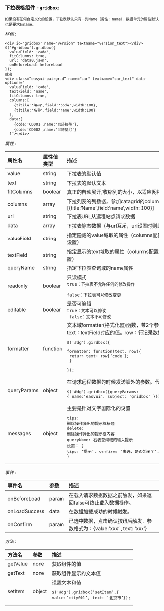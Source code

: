 ### 下拉表格组件 - `gridbox`:  

    如果没有任何自定义化的设置，下拉表默认只有一列Name（属性：name），数据单元的属性默认也是要求有name。

*样例* :  

    <div id="gridbox" name="version" textname="version_text"></div>
    $('#gridbox').gridbox({
      valueField: 'code',
      fitColumns: true,
      url: 'data0.json',
      onBeforeLoad: beforeLoad
    });
    或者
    <div class=”easyui-pairgrid” name="car" textname="car_text" data-options="
      valueField: 'code',
      textField: 'name',
      fitColumns: true,
      columns:[
        {titile:'编码',field:'code',width:100},
        {titile:'名称',field:'name',width:100}
      ],
      data:[
        {code:'CD001',name:'玛莎拉蒂'},
        {code:'CD002',name:'兰博基尼'}
      ]"></div>

*属性* :  

| 属性名     | 属性值类型     | 描述     | 默认值     |
| :------------- | :------------- | :------------- | :------------- |
| value | string | 下拉表的默认值 |  |
| text | string | 下拉表的默认文本 |  |
| fitColumns | boolean | 真正的自动展开/收缩列的大小，以适应网格的宽度，防止水平滚动。 | true |
| columns | array | 下拉列表的列数据，参加datagrid的columns说明	[{title:’Name’,field:’name’,width: 100}] |  |
| url | string | 下拉表URL从远程站点请求数据 | null |
| data | array | 下拉表静态数据（与url互斥，url设置时则此方式无效） | null |
| valueField | string | 指定隐藏的value域取的属性（columns配置了才可以设置，否则不要设置） | name |
| textField | string | 指定显示的text域取的属性（columns配置了才可以设置，否则不要设置） | name |
| queryName | string | 指定下拉表查询域的name属性 | name |
| readonly | boolean | 只读模式 <br><code>true：下拉表不允许任何的修改操作<br> false：下拉表可以修改变更</code> | false |
| editable | boolean | 是否可编辑 <br><code>true：文本可以修改<br> false：文本不可修改 | true |
| formatter | function | 文本域formatter(格式化器)函数，带2个参数：<br>text：textField对应的值。row：行记录数据。<pre>$('#dg').girdbox({<br> formatter: function(text, row){<br>  return text+ row[‘code’];<br> } <br>});</pre> | undefined |
| queryParams | object | 在请求远程数据的时候发送额外的参数。代码示例：<pre>$('#dg').gridbox({queryParams: { name:'easyui', subject: 'gridbox' }});</pre> |  |
| messages | object | 主要是针对文字国际化的设置<pre>tips: 删除操作弹出的提示框标题<br>delete: 删除操作弹出的提示框内容<br>queryName: 右表查询域的输入提示 <br>设置： { tips: ’提示’, confirm: ’未选，是否关闭？’, ok: ‘’, queryName: ’名称’ }</pre> |   |

*事件* :  

| 事件名     | 参数     | 描述     |
| :------------- | :------------- | :------------- |
| onBeforeLoad	| param	| 在载入请求数据数据之前触发，如果返回false可终止载入数据操作。 |
| onLoadSuccess	| data	| 在数据加载成功的时候触发。 |
| onConfirm	| param	| 已选中数据，点击确认按钮后触发，参数格式为：{value:’xxx’ , text: ‘xxx’} |

*方法* :  

| 方法名     | 参数     | 描述     |
| :------------- | :------------- | :------------- |
| getValue	 | none |	获取组件的值 |
| getText	 | none |	获取组件显示的文本值 |
| setItem	 | object |	设置文本和值<pre>$('#dg').gridbox(‘setItem’,{ value:’city001’, text: ‘北京市’});</pre>|
